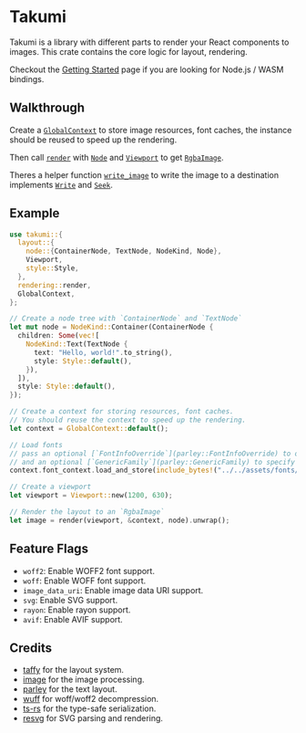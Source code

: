 # Takumi

<!-- cargo-rdme start -->

Takumi is a library with different parts to render your React components to images. This crate contains the core logic for layout, rendering.

Checkout the [Getting Started](https://takumi.kane.tw/docs/getting-started) page if you are looking for Node.js / WASM bindings.

## Walkthrough

Create a [`GlobalContext`](https://docs.rs/takumi/latest/takumi/struct.GlobalContext.html) to store image resources, font caches, the instance should be reused to speed up the rendering.

Then call [`render`](https://docs.rs/takumi/latest/takumi/rendering/render/) with [`Node`](https://docs.rs/takumi/latest/takumi/layout/node/trait.Node.html) and [`Viewport`](https://docs.rs/takumi/latest/takumi/layout/viewport/struct.Viewport.html) to get [`RgbaImage`](image::RgbaImage).

Theres a helper function [`write_image`](https://docs.rs/takumi/latest/takumi/rendering/render/fn.write_image.html) to write the image to a destination implements [`Write`](std::io::Write) and [`Seek`](std::io::Seek).

## Example

```rust
use takumi::{
  layout::{
    node::{ContainerNode, TextNode, NodeKind, Node},
    Viewport,
    style::Style,
  },
  rendering::render,
  GlobalContext,
};

// Create a node tree with `ContainerNode` and `TextNode`
let mut node = NodeKind::Container(ContainerNode {
  children: Some(vec![
    NodeKind::Text(TextNode {
      text: "Hello, world!".to_string(),
      style: Style::default(),
    }),
  ]),
  style: Style::default(),
});

// Create a context for storing resources, font caches.
// You should reuse the context to speed up the rendering.
let context = GlobalContext::default();

// Load fonts
// pass an optional [`FontInfoOverride`](parley::FontInfoOverride) to override the font's metadata,
// and an optional [`GenericFamily`](parley::GenericFamily) to specify the generic family of the font.
context.font_context.load_and_store(include_bytes!("../../assets/fonts/noto-sans/google-sans-code-v11-latin-regular.woff2"), None, None);

// Create a viewport
let viewport = Viewport::new(1200, 630);

// Render the layout to an `RgbaImage`
let image = render(viewport, &context, node).unwrap();
```

## Feature Flags

- `woff2`: Enable WOFF2 font support.
- `woff`: Enable WOFF font support.
- `image_data_uri`: Enable image data URI support.
- `svg`: Enable SVG support.
- `rayon`: Enable rayon support.
- `avif`: Enable AVIF support.

## Credits

- [taffy](https://github.com/DioxusLabs/taffy) for the layout system.
- [image](https://github.com/image-rs/image) for the image processing.
- [parley](https://github.com/linebender/parley) for the text layout.
- [wuff](https://github.com/nicoburns/wuff) for woff/woff2 decompression.
- [ts-rs](https://github.com/AlephAlpha/ts-rs) for the type-safe serialization.
- [resvg](https://github.com/linebender/resvg) for SVG parsing and rendering.

<!-- cargo-rdme end -->
